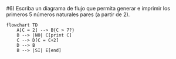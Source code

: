 #6) Escriba un diagrama de flujo que permita generar e imprimir los primeros 5 números naturales 
pares (a partir de 2).
```mermaid
flowchart TD
	A[C = 2] --> B{C > 7?}
	B --> |NO| C[print C]
	C --> D[C = C+2]
	D --> B
	B --> |SI| E[end]
```